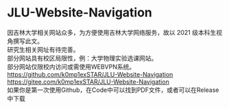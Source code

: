 # JLU-Website-Navigation
因吉林大学相关网站众多，为方便使用吉林大学网络服务，故以 2021 级本科生视角撰写此文。  
研究生相关网址有待完善。  
部分网站具有校区局限性，例：大学物理实验选课网站。  
部分网站仅限校内访问或需使用WEBVPN系统。  
https://github.com/k0mp1exSTAR/JLU-Website-Navigation    
https://gitee.com/k0mp1exSTAR/JLU-Website-Navigation  
如果你是第一次使用Github，在Code中可以找到PDF文件，或者可以在Release中下载
